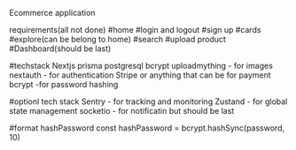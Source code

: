 Ecommerce application

requirements(all not done)
#home
#login and logout
#sign up
#cards
#explore(can be belong to home)
#search
#upload product
#Dashboard(should be last)

#techstack
Nextjs
prisma
postgresql
bcrypt
uploadmything - for images
nextauth - for authentication
Stripe or anything that can be for payment
bcrypt -for password hashing

#optionl tech stack
Sentry - for tracking and monitoring
Zustand - for global state management
socketio - for notificatin but should be last


#format hashPassword
const hashPassword = bcrypt.hashSync(password, 10)
